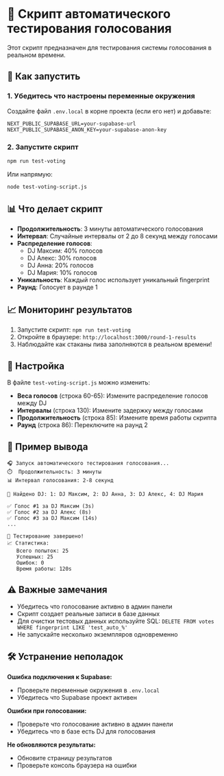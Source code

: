 # 🧪 Скрипт автоматического тестирования голосования

Этот скрипт предназначен для тестирования системы голосования в реальном времени.

## 🚀 Как запустить

### 1. Убедитесь что настроены переменные окружения

Создайте файл `.env.local` в корне проекта (если его нет) и добавьте:

```env
NEXT_PUBLIC_SUPABASE_URL=your-supabase-url
NEXT_PUBLIC_SUPABASE_ANON_KEY=your-supabase-anon-key
```

### 2. Запустите скрипт

```bash
npm run test-voting
```

Или напрямую:

```bash
node test-voting-script.js
```

## 📊 Что делает скрипт

- **Продолжительность**: 3 минуты автоматического голосования
- **Интервал**: Случайные интервалы от 2 до 8 секунд между голосами
- **Распределение голосов**: 
  - DJ Максим: 40% голосов
  - DJ Алекс: 30% голосов  
  - DJ Анна: 20% голосов
  - DJ Мария: 10% голосов
- **Уникальность**: Каждый голос использует уникальный fingerprint
- **Раунд**: Голосует в раунде 1

## 📈 Мониторинг результатов

1. Запустите скрипт: `npm run test-voting`
2. Откройте в браузере: `http://localhost:3000/round-1-results`
3. Наблюдайте как стаканы пива заполняются в реальном времени!

## 🔧 Настройка

В файле `test-voting-script.js` можно изменить:

- **Веса голосов** (строка 60-65): Измените распределение голосов между DJ
- **Интервалы** (строка 130): Измените задержку между голосами
- **Продолжительность** (строка 85): Измените время работы скрипта
- **Раунд** (строка 86): Переключите на раунд 2

## 📝 Пример вывода

```
🎧 Запуск автоматического тестирования голосования...
⏱️  Продолжительность: 3 минуты
📊 Интервал голосования: 2-8 секунд

👥 Найдено DJ: 1: DJ Максим, 2: DJ Анна, 3: DJ Алекс, 4: DJ Мария

✅ Голос #1 за DJ Максим (3s)
✅ Голос #2 за DJ Алекс (8s)
✅ Голос #3 за DJ Максим (14s)
...

🏁 Тестирование завершено!
📈 Статистика:
   Всего попыток: 25
   Успешных: 25
   Ошибок: 0
   Время работы: 120s
```

## ⚠️ Важные замечания

- Убедитесь что голосование активно в админ панели
- Скрипт создает реальные записи в базе данных
- Для очистки тестовых данных используйте SQL: `DELETE FROM votes WHERE fingerprint LIKE 'test_auto_%'`
- Не запускайте несколько экземпляров одновременно

## 🛠️ Устранение неполадок

**Ошибка подключения к Supabase:**
- Проверьте переменные окружения в `.env.local`
- Убедитесь что Supabase проект активен

**Ошибки при голосовании:**
- Проверьте что голосование активно в админ панели
- Убедитесь что в базе есть DJ для голосования

**Не обновляются результаты:**
- Обновите страницу результатов
- Проверьте консоль браузера на ошибки